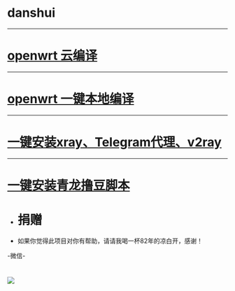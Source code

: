 # danshui

---
# [openwrt 云编译](https://github.com/281677160/build-actions)
---
# [openwrt 一键本地编译](https://github.com/281677160/bendi)
---
# [一键安装xray、Telegram代理、v2ray](https://github.com/281677160/bendi)
---
# [一键安装青龙撸豆脚本](https://github.com/281677160/ql)
#
#
- # 捐赠
- 如果你觉得此项目对你有帮助，请请我喝一杯82年的凉白开，感谢！

-微信-
# <img src="https://github.com/danshui-git/shuoming/blob/master/doc/weixin4.png" />
#
#

